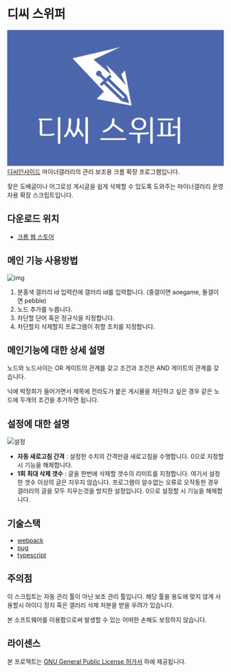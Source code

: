 # 디씨 스위퍼
![img](./img/main.png)
[디씨인사이드](https://www.dcinside.com/) 마이너갤러리의 관리 보조용 크롬 확장 프로그램입니다.

잦은 도배글이나 어그로성 게시글을 쉽게 삭제할 수 있도록 도와주는 마이너갤러리 운영자용 확장 스크립트입니다.

## 다운로드 위치
* [크롬 웹 스토어](https://chrome.google.com/webstore/detail/lpahimgbjeopgkgndabeccdmcokfmlfd/publish-accepted?hl=ko&authuser=1)


## 메인 기능 사용방법
![img](http://i.imgur.com/XMZUEUu.gif)
1. 분홍색 갤러리 id 입력칸에 갤러리 id를 입력합니다. (중갤이면 aoegame, 돌갤이면 pebble)
2. 노드 추가를 누릅니다.
3. 차단할 단어 혹은 정규식을 지정합니다.
4. 차단할지 삭제할지 프로그램이 취할 조치를 지정합니다.


## 메인기능에 대한 상세 설명
노드와 노드사이는 OR 게이트의 관계를 갖고 조건과 조건은 AND 게이트의 관계를 갖습니다.

닉에 박정희가 들어가면서 제목에 전라도가 붙은 게시물을 차단하고 싶은 경우 같은 노드에 두개의 조건을 추가하면 됩니다.

## 설정에 대한 설명
![설정](https://i.imgur.com/UWlNl00.png)

* **자동 새로고침 간격** : 설정한 수치의 간격만큼 새로고침을 수행합니다. 0으로 지정할시 기능을 해제합니다.
* **1회 최대 삭제 갯수** : 글을 한번에 삭제할 갯수의 리미트를 지정합니다. 여기서 설정한 갯수 이상의 글은 지우지 않습니다. 프로그램이 알수없는 오류로 오작동한 경우 갤러리의 글을 모두 지우는것을 방지한 설정입니다. 0으로 설정할 시 기능을 해제합니다.

## 기술스택
* [webpack](https://webpack.js.org/)
* [pug](https://pugjs.org/api/getting-started.html)
* [typescript](https://www.typescriptlang.org/)

## 주의점
이 스크립트는 자동 관리 툴이 아닌 보조 관리 툴입니다. 해당 툴을 용도에 맞지 않게 사용할시 아이디 정지 혹은 갤러리 삭제 처분을 받을 우려가 있습니다.

본 소프트웨어를 이용함으로써 발생할 수 있는 어떠한 손해도 보장하지 않습니다.

## 라이센스
본 프로젝트는 [GNU General Public License 허가서](./LICENSE) 하에 제공됩니다. 

